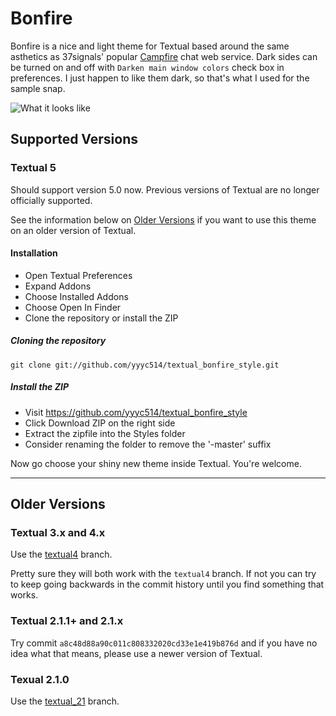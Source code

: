 # Bonfire

Bonfire is a nice and light theme for Textual based around the same asthetics as
37signals' popular [Campfire](http://campfirenow.com) chat web service.  Dark sides can be turned on and off with `Darken main window colors` check box in preferences. I just happen to like them dark, so that's what I used for the sample snap.

![What it looks like](https://raw.github.com/yyyc514/textual_bonfire_style/master/bonfire_snap.png)


## Supported Versions

### Textual 5

Should support version 5.0 now.  Previous versions of Textual are no longer officially supported. 

See the information below on [Older Versions](#older) if you want to use this theme on an older version of Textual.

#### Installation

* Open Textual Preferences
* Expand Addons
* Choose Installed Addons
* Choose Open In Finder
* Clone the repository or install the ZIP

##### Cloning the repository

    git clone git://github.com/yyyc514/textual_bonfire_style.git

##### Install the ZIP

* Visit https://github.com/yyyc514/textual_bonfire_style
* Click Download ZIP on the right side
* Extract the zipfile into the Styles folder
* Consider renaming the folder to remove the '-master' suffix

Now go choose your shiny new theme inside Textual.  You're welcome.

-----

<a name="older"></a>
## Older Versions

### Textual 3.x and 4.x

Use the [textual4](https://github.com/yyyc514/textual_bonfire_style/tree/textual4) branch.

Pretty sure they will both work with the `textual4` branch.  If not you can try to keep going backwards in the commit history until you find something that works.

### Textual 2.1.1+ and 2.1.x

Try commit `a8c48d88a90c011c808332020cd33e1e419b876d` and if you have no idea what that means, please use a newer version of Textual.

### Texual 2.1.0

Use the [textual_21](https://github.com/yyyc514/textual_bonfire_style/tree/textual_21) branch.
